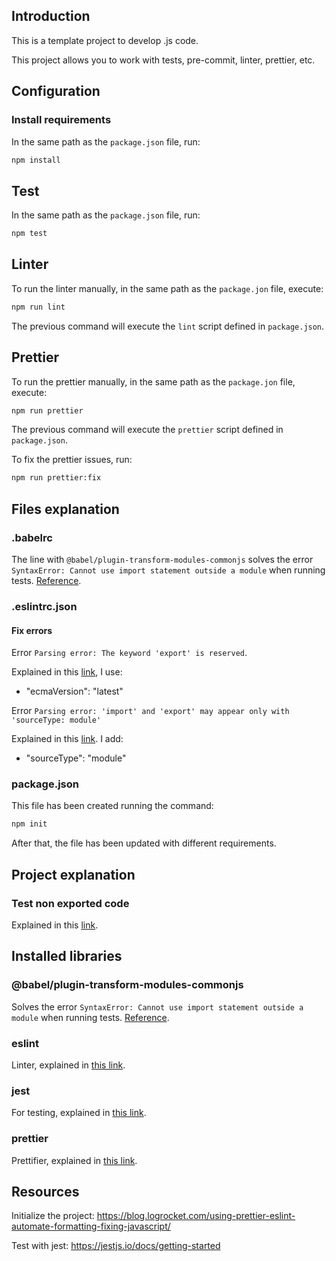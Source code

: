 ## Introduction

This is a template project to develop .js code.

This project allows you to work with tests, pre-commit, linter, prettier, etc.

## Configuration

### Install requirements

In the same path as the `package.json` file, run:

```bash
npm install
```

## Test

In the same path as the `package.json` file, run:

```bash
npm test
```

## Linter

To run the linter manually, in the same path as the `package.jon` file, execute:

```bash
npm run lint
```

The previous command will execute the `lint` script defined in `package.json`.

## Prettier

To run the prettier manually, in the same path as the `package.jon` file, execute:

```bash
npm run prettier
```

The previous command will execute the `prettier` script defined in `package.json`.

To fix the prettier issues, run:

```bash
npm run prettier:fix
```

## Files explanation

### .babelrc

The line with `@babel/plugin-transform-modules-commonjs` solves the error `SyntaxError: Cannot use import statement outside a module` when running tests. [Reference](https://stackoverflow.com/questions/59709939/jest-cannot-use-import-statement-outside-a-module).

### .eslintrc.json

#### Fix errors

Error `Parsing error: The keyword 'export' is reserved`.

Explained in this [link](https://stackoverflow.com/questions/42706584/eslint-error-parsing-error-the-keyword-const-is-reserved), I use:

- "ecmaVersion": "latest"

Error `Parsing error: 'import' and 'export' may appear only with 'sourceType: module'`

Explained in this [link](https://stackoverflow.com/questions/60338944/eslint-howto-fix-parsing-error-import-and-export-may-only-appear-at-the-top). I add:

- "sourceType": "module"

### package.json

This file has been created running the command:

```bash
npm init
```

After that, the file has been updated with different requirements.

## Project explanation

### Test non exported code

Explained in this [link](https://stackoverflow.com/questions/54116070/how-can-i-unit-test-non-exported-functions).

## Installed libraries

### @babel/plugin-transform-modules-commonjs

Solves the error `SyntaxError: Cannot use import statement outside a module` when running tests. [Reference](https://stackoverflow.com/questions/59709939/jest-cannot-use-import-statement-outside-a-module).

### eslint

Linter, explained in [this link](https://blog.logrocket.com/using-prettier-eslint-automate-formatting-fixing-javascript/).

### jest

For testing, explained in [this link](https://jestjs.io/docs/getting-started).

### prettier

Prettifier, explained in [this link](https://blog.logrocket.com/using-prettier-eslint-automate-formatting-fixing-javascript/).

## Resources

Initialize the project:
https://blog.logrocket.com/using-prettier-eslint-automate-formatting-fixing-javascript/

Test with jest:
https://jestjs.io/docs/getting-started
